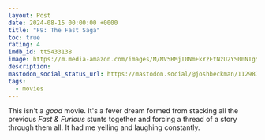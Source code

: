 ```yaml
---
layout: Post
date: 2024-08-15 00:00:00 +0000
title: "F9: The Fast Saga"
toc: true
rating: 4
imdb_id: tt5433138
image: https://m.media-amazon.com/images/M/MV5BMjI0NmFkYzEtNzU2YS00NTg5LWIwYmMtNmQ1MTU0OGJjOTMxXkEyXkFqcGdeQXVyMjMxOTE0ODA@._V1_SX300.jpg
description: 
mastodon_social_status_url: https://mastodon.social/@joshbeckman/112987115327444331
tags: 
  - movies
---
```




This isn't a _good_ movie. It's a fever dream formed from stacking all the previous _Fast & Furious_ stunts together and forcing a thread of a story through them all. It had me yelling and laughing constantly.
